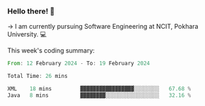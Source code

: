 ### Hello there! 👋

-> I am currently pursuing Software Engineering at NCIT, Pokhara University. 💻


This week's coding summary:
<!--START_SECTION:waka-->

```rust
From: 12 February 2024 - To: 19 February 2024

Total Time: 26 mins

XML    18 mins         ▓▓▓▓▓▓▓▓▓▓▓▓▓▓▓▓▓░░░░░░░░   67.68 %
Java   8 mins          ▓▓▓▓▓▓▓▓░░░░░░░░░░░░░░░░░   32.16 %
```

<!--END_SECTION:waka-->

